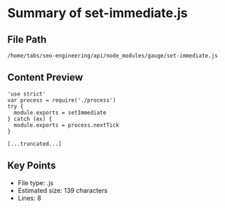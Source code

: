 # Summary of set-immediate.js
  
## File Path
`/home/tabs/seo-engineering/api/node_modules/gauge/set-immediate.js`

## Content Preview
```
'use strict'
var process = require('./process')
try {
  module.exports = setImmediate
} catch (ex) {
  module.exports = process.nextTick
}

[...truncated...]
```

## Key Points
- File type: .js
- Estimated size: 139 characters
- Lines: 8
